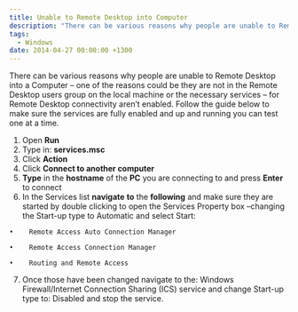 ```yaml
---
title: Unable to Remote Desktop into Computer
description: "There can be various reasons why people are unable to Remote Desktop into a Computer – one of the reasons could be they are not in the Remote Desktop us..."
tags:
  - Windows
date: 2014-04-27 00:00:00 +1300
---
```

There can be various reasons why people are unable to Remote Desktop into a Computer – one of the reasons could be they are not in the Remote Desktop users group on the local machine or the necessary services – for Remote Desktop connectivity aren’t enabled. Follow the guide below to make sure the services are fully enabled and up and running you can test one at a time.

  1. Open **Run**
  2. Type in: **services.msc**
  3. Click **Action**
  4. Click **Connect to another computer**
  5. **Type** in the **hostname** of the **PC** you are connecting to and press **Enter** to connect
  6. In the Services list **navigate** **to** the **following** and make sure they are started by double clicking to open the Services Property box –changing the Start-up type to Automatic and select Start:
  
    •    Remote Access Auto Connection Manager
  
    •    Remote Access Connection Manager
  
    •    Routing and Remote Access
  7. Once those have been changed navigate to the: Windows Firewall/Internet Connection Sharing (ICS) service and change Start-up type to: Disabled and stop the service.
